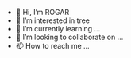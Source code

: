 - 👋 Hi, I’m ROGAR
- 👀 I’m interested in tree
- 🌱 I’m currently learning ...
- 💞️ I’m looking to collaborate on ...
- 📫 How to reach me ...

<!---
ROGARLXL/ROGARLXL is a ✨ special ✨ repository because its `README.md` (this file) appears on your GitHub profile.
You can click the Preview link to take a look at your changes.
--->
